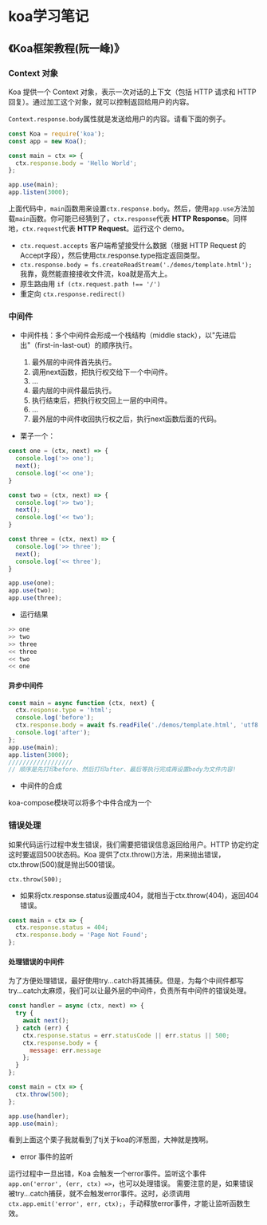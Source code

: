 # koa学习笔记

## 《Koa框架教程(阮一峰)》

### Context 对象

Koa 提供一个 Context 对象，表示一次对话的上下文（包括 HTTP 请求和 HTTP 回复）。通过加工这个对象，就可以控制返回给用户的内容。

`Context.response.body`属性就是发送给用户的内容。请看下面的例子。

```javascript
const Koa = require('koa');
const app = new Koa();

const main = ctx => {
  ctx.response.body = 'Hello World';
};

app.use(main);
app.listen(3000);
```

上面代码中，`main`函数用来设置`ctx.response.body`。然后，使用`app.use`方法加载`main`函数。你可能已经猜到了，`ctx.response`代表 **HTTP Response**。同样地，`ctx.request`代表 **HTTP Request**。运行这个 demo。

- `ctx.request.accepts` 客户端希望接受什么数据（根据 HTTP Request 的Accept字段），然后使用ctx.response.type指定返回类型。
- `ctx.response.body = fs.createReadStream('./demos/template.html');` 我靠，竟然能直接接收文件流，koa就是高大上。
- 原生路由用 `if (ctx.request.path !== '/')` 
- 重定向 `ctx.response.redirect()`

### 中间件

- 中间件栈：多个中间件会形成一个栈结构（middle stack），以"先进后出"（first-in-last-out）的顺序执行。
  1. 最外层的中间件首先执行。
  2. 调用next函数，把执行权交给下一个中间件。
  3. ...
  4. 最内层的中间件最后执行。
  5. 执行结束后，把执行权交回上一层的中间件。
  6. ...
  7. 最外层的中间件收回执行权之后，执行next函数后面的代码。

- 栗子一个：

```javascript
const one = (ctx, next) => {
  console.log('>> one');
  next();
  console.log('<< one');
}

const two = (ctx, next) => {
  console.log('>> two');
  next(); 
  console.log('<< two');
}

const three = (ctx, next) => {
  console.log('>> three');
  next();
  console.log('<< three');
}

app.use(one);
app.use(two);
app.use(three);
```

- 运行结果

```javascript
>> one
>> two
>> three
<< three
<< two
<< one
```

#### 异步中间件

```javascript
const main = async function (ctx, next) {
  ctx.response.type = 'html';
  console.log('before');
  ctx.response.body = await fs.readFile('./demos/template.html', 'utf8');
  console.log('after');
};
app.use(main);
app.listen(3000);
//////////////////
// 顺序是先打印before、然后打印after、最后等执行完成再设置body为文件内容!
```

- 中间件的合成

koa-compose模块可以将多个中件合成为一个

### 错误处理

如果代码运行过程中发生错误，我们需要把错误信息返回给用户。HTTP 协定约定这时要返回500状态码。Koa 提供了ctx.throw()方法，用来抛出错误，ctx.throw(500)就是抛出500错误。

    ctx.throw(500);

- 如果将ctx.response.status设置成404，就相当于ctx.throw(404)，返回404错误。

```javascript
const main = ctx => {
  ctx.response.status = 404;
  ctx.response.body = 'Page Not Found';
};
```

#### 处理错误的中间件

为了方便处理错误，最好使用try...catch将其捕获。但是，为每个中间件都写try...catch太麻烦，我们可以让最外层的中间件，负责所有中间件的错误处理。

```javascript
const handler = async (ctx, next) => {
  try {
    await next();
  } catch (err) {
    ctx.response.status = err.statusCode || err.status || 500;
    ctx.response.body = {
      message: err.message
    };
  }
};

const main = ctx => {
  ctx.throw(500);
};

app.use(handler);
app.use(main);
```

看到上面这个栗子我就看到了tj关于koa的洋葱图，大神就是拽啊。

- error 事件的监听

运行过程中一旦出错，Koa 会触发一个error事件。监听这个事件`app.on('error', (err, ctx) =>`，也可以处理错误。
需要注意的是，如果错误被try...catch捕获，就不会触发error事件。这时，必须调用`ctx.app.emit('error', err, ctx);`，手动释放error事件，才能让监听函数生效。